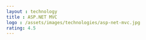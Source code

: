 ```yaml
---
layout : technology
title : ASP.NET MVC
logo : /assets/images/technologies/asp-net-mvc.jpg
rating: 4.5
---
```



